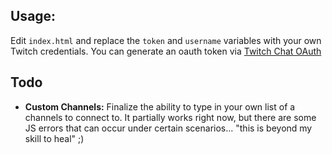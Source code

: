 Usage:
---

Edit `index.html` and replace the `token` and `username` variables with your own Twitch credentials. You can generate an oauth token via [Twitch Chat OAuth](https://twitchapps.com/tmi)

Todo
---

* __Custom Channels:__ Finalize the ability to type in your own list of a channels to connect to. It partially works right now, but there are some JS errors that can occur under certain scenarios... "this is beyond my skill to heal" ;)
